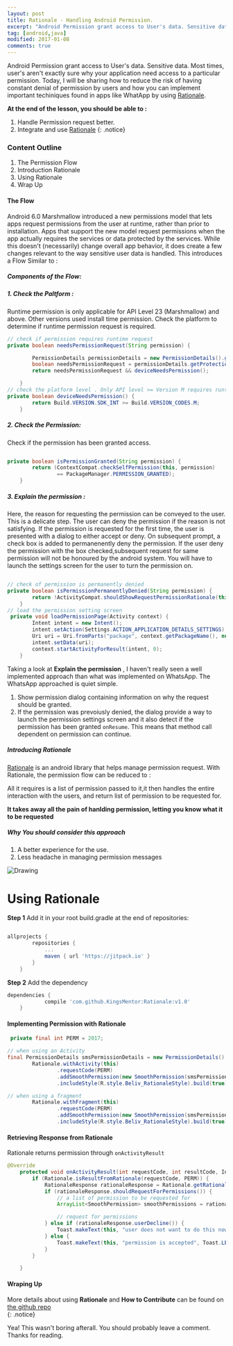 ```yaml
---
layout: post
title: Rationale - Handling Android Permission.
excerpt: "Android Permission grant access to User's data. Sensitive data. Most times, user's aren't exactly sure why your application need access to a particular permission. Today, I will be sharing how to reduce the risk of having constant denial of permission by users and how you can implement important techiniques found in apps like WhatApp by using Rationale."
tag: [android,java]
modified: 2017-01-08
comments: true
---
```


Android Permission grant access to User's data. Sensitive data. Most times, user's aren't exactly sure why your application need access to a particular permission. Today, I will be sharing how to reduce the risk of having constant denial of permission by users and how you can implement important techiniques found in apps like WhatApp by using <a href="https://github.com/KingsMentor/Rationale" target="_blank"> Rationale</a>.

**At the end of the lesson, you should be able to :** <br>
1. Handle Permission request better. <br>
2. Integrate and use <a href="https://github.com/KingsMentor/Rationale" target="_blank"> Rationale</a>
{: .notice}

### Content Outline
1. The Permission Flow
2. Introduction Rationale
3. Using Rationale
4. Wrap Up

#### The Flow
Android 6.0 Marshmallow introduced a new permissions model that lets apps request permissions from the user at runtime, rather than prior to installation. Apps that support the new model request permissions when the app actually requires the services or data protected by the services. While this doesn't (necessarily) change overall app behavior, it does create a few changes relevant to the way sensitive user data is handled. This introduces a Flow Similar to :


##### Components of the Flow:

##### 1. Check the Paltform :
Runtime permission is only applicable for API Level 23 (Marshmallow) and above. Other versions used install time permission. Check the platform to determine if runtime permission request is required.

``` java
// check if permission requires runtime request
private boolean needsPermissionRequest(String permission) {

        PermissionDetails permissionDetails = new PermissionDetails().getPermissionDetails(this, permission, -1);
        boolean needsPermissionRequest = permissionDetails.getProtectionLevel() != PermissionInfo.PROTECTION_NORMAL;
        return needsPermissionRequest && deviceNeedsPermission();

    }
// check the platform level . Only API level >= Version M requires runtime permission
private boolean deviceNeedsPermission() {
        return Build.VERSION.SDK_INT >= Build.VERSION_CODES.M;
    }
```

##### 2. Check the Permission:
Check if the permission has been granted access.

``` java

private boolean isPermissionGranted(String permission) {
        return (ContextCompat.checkSelfPermission(this, permission)
                == PackageManager.PERMISSION_GRANTED);
    }

```

##### 3. Explain the permission :
Here, the reason for requesting the permission can be conveyed to the user. This is a delicate step. The user can deny the permission if the reason is not satisfying. If the permission is requested for the first time, the user is presented with a dialog to either accept or deny. On subsequent prompt, a check box is added to permanenently deny the permission. If the user deny the permission with the box checked,subsequent request for same permission will not be honoured by the android system. You will have to launch the settings screen for the user to turn the permission on.

```java

// check of permission is permanently denied
private boolean isPermissionPermanentlyDenied(String permission) {
        return !ActivityCompat.shouldShowRequestPermissionRationale(this, permission);
    }
// load the permission setting screen
 private void loadPermissionPage(Activity context) {
        Intent intent = new Intent();
        intent.setAction(Settings.ACTION_APPLICATION_DETAILS_SETTINGS);
        Uri uri = Uri.fromParts("package", context.getPackageName(), null);
        intent.setData(uri);
        context.startActivityForResult(intent, 0);
    }

```

Taking a look at **Explain the permission** , I haven't really seen a well implemented approach than what was implemented on WhatsApp. The WhatsApp approached is quiet simple.

1. Show permission dialog containing information on why the request should be granted.
2. If the permission was prevoiusly denied, the dialog provide a way to launch the permission settings screen and it also detect if the permission has been granted `onResume`. This means that method call dependent on permission can continue.



##### Introducing Rationale
<a href="https://github.com/KingsMentor/Rationale" target="_blank"> Rationale</a> is an android library that helps manage permission request.  With Rationale, the permission flow can be reduced to :

All it requires is a list of permission passed to it,it then handles the entire interaction with the users, and return list of permission to be requested for. 

**It takes away all the pain of hanlding permission, letting you know what it to be requested**

##### Why You should consider this approach
1. A better experience for the use.
2. Less headache in managing permission messages

<p class="pic"><img src="http://share.gifyoutube.com/g5K0Y9.gif" alt="Drawing" /></p>




# Using Rationale 

**Step 1** Add it in your root build.gradle at the end of repositories:

```gradle

allprojects {
        repositories {
            ...
            maven { url 'https://jitpack.io' }
        }
    }

```

**Step 2** Add the dependency

```gradle
dependencies {
            compile 'com.github.KingsMentor:Rationale:v1.0'
    }
```

#### Implementing Permission with Rationale



```java
 private final int PERM = 2017;

// when using an Activity
final PermissionDetails smsPermissionDetails = new PermissionDetails().getPermissionDetails(this, Manifest.permission.READ_SMS, R.drawable.ic_sms_white_24dp);
        Rationale.withActivity(this)
                .requestCode(PERM)
                .addSmoothPermission(new SmoothPermission(smsPermissionDetails))
                .includeStyle(R.style.Beliv_RationaleStyle).build(true);

// when using a fragment
        Rationale.withFragment(this)
                .requestCode(PERM)
                .addSmoothPermission(new SmoothPermission(smsPermissionDetails))
                .includeStyle(R.style.Beliv_RationaleStyle).build(true);
```

#### Retrieving Response from Rationale

Rationale returns permission through `onActivityResult`

``` java
@Override
    protected void onActivityResult(int requestCode, int resultCode, Intent data) {
        if (Rationale.isResultFromRationale(requestCode, PERM)) {
            RationaleResponse rationaleResponse = Rationale.getRationaleResponse(data);
            if (rationaleResponse.shouldRequestForPermissions()) {
                // a list of permission to be requested for
                ArrayList<SmoothPermission> smoothPermissions = rationaleResponse.getSmoothPermissions();

                // request for permissions
            } else if (rationaleResponse.userDecline()) {
                Toast.makeText(this, "user does not want to do this now", Toast.LENGTH_LONG).show();
            } else {
                Toast.makeText(this, "permission is accepted", Toast.LENGTH_LONG).show();
            }
        }

    }
```

#### Wraping Up
More details about using **Rationale** and **How to Contribute** can be found on <a href="https://github.com/KingsMentor/Rationale" target="_blank"> the github repo</a><br>
{: .notice}


Yea! This wasn't boring afterall. You should probably leave a comment. <br>Thanks for reading.<br>


